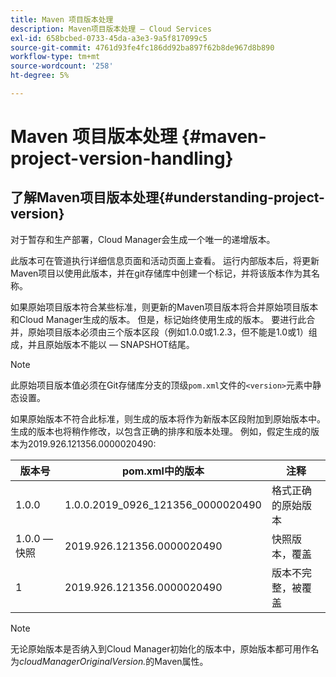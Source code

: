 ```yaml
---
title: Maven 项目版本处理
description: Maven项目版本处理 — Cloud Services
exl-id: 658bcbed-0733-45da-a3e3-9a5f817099c5
source-git-commit: 4761d93fe4fc186dd92ba897f62b8de967d8b890
workflow-type: tm+mt
source-wordcount: '258'
ht-degree: 5%

---
```


# Maven 项目版本处理 {#maven-project-version-handling}


## 了解Maven项目版本处理{#understanding-project-version}

对于暂存和生产部署，Cloud Manager会生成一个唯一的递增版本。

此版本可在管道执行详细信息页面和活动页面上查看。 运行内部版本后，将更新Maven项目以使用此版本，并在git存储库中创建一个标记，并将该版本作为其名称。

如果原始项目版本符合某些标准，则更新的Maven项目版本将合并原始项目版本和Cloud Manager生成的版本。 但是，标记始终使用生成的版本。 要进行此合并，原始项目版本必须由三个版本区段（例如1.0.0或1.2.3，但不能是1.0或1）组成，并且原始版本不能以 — SNAPSHOT结尾。

>[!NOTE]
>此原始项目版本值必须在Git存储库分支的顶级`pom.xml`文件的`<version>`元素中静态设置。

如果原始版本不符合此标准，则生成的版本将作为新版本区段附加到原始版本中。 生成的版本也将稍作修改，以包含正确的排序和版本处理。 例如，假定生成的版本为2019.926.121356.0000020490:

| **版本号** | **pom.xml中的版本** | **注释** |
|---|---|---|
| 1.0.0 | 1.0.0.2019_0926_121356_0000020490 | 格式正确的原始版本 |
| 1.0.0 — 快照 | 2019.926.121356.0000020490 | 快照版本，覆盖 |
| 1 | 2019.926.121356.0000020490 | 版本不完整，被覆盖 |

>[!NOTE]
>
>无论原始版本是否纳入到Cloud Manager初始化的版本中，原始版本都可用作名为&#x200B;*cloudManagerOriginalVersion.*&#x200B;的Maven属性。
